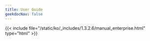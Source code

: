 ```yaml
---
title: User Guide
geekdocNav: false
---
```

{{< include file="/static/ko/_includes/1.3.2.6/manual_enterprise.html" type="html" >}}